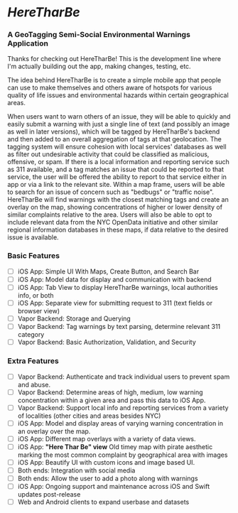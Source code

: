 # *HereTharBe* #
### A GeoTagging Semi-Social Environmental Warnings Application ###

Thanks for checking out HereTharBe! This is the development line where I'm actually building out the app, making changes, testing, etc.

The idea behind HereTharBe is to create a simple mobile app that people can use to make themselves and others aware of hotspots for various quality of life issues and environmental hazards within certain geographical areas.

When users want to warn others of an issue, they will be able to quickly and easily submit a warning with just a single line of text (and possibly an image as well in later versions), which will be tagged by HereTharBe's backend and then added to an overall aggregation of tags at that geolocation. The tagging system will ensure cohesion with local services' databases as well as filter out undesirable activity that could be classified as malicious, offensive, or spam. If there is a local information and reporting service such as 311 available, and a tag matches an issue that could be reported to that service, the user will be offered the ability to report to that service either in app or via a link to the relevant site.
Within a map frame, users will be able to search for an issue of concern such as "bedbugs" or "traffic noise". HereTharBe will find warnings with the closest matching tags and create an overlay on the map, showing concentrations of higher or lower density of similar complaints relative to the area. Users will also be able to opt to include relevant data from the NYC OpenData initiative and other similar regional information databases in these maps, if data relative to the desired issue is available.

### Basic Features ###
- [ ] iOS App: Simple UI With Maps, Create Button, and Search Bar
- [ ] iOS App: Model data for display and communication with backend
- [ ] iOS App: Tab View to display HereTharBe warnings, local authorities info, or both
- [ ] iOS App: Separate view for submitting request to 311 (text fields or browser view)
- [ ] Vapor Backend: Storage and Querying
- [ ] Vapor Backend: Tag warnings by text parsing, determine relevant 311 category
- [ ] Vapor Backend: Basic Authorization, Validation, and Security

### Extra Features ###
- [ ] Vapor Backend: Authenticate and track individual users to prevent spam and abuse.
- [ ] Vapor Backend: Determine areas of high, medium, low warning concentration within a given area and pass this data to iOS App.
- [ ] Vapor Backend: Support local info and reporting services from a variety of localities (other cities and areas besides NYC)
- [ ] iOS App: Model and display areas of varying warning concentration in an overlay over the map.
- [ ] iOS App: Different map overlays with a variety of data views.
- [ ] iOS App: **"Here Thar Be" view** Old timey map with pirate aesthetic marking the most common complaint by geographical area with images
- [ ] iOS App: Beautify UI with custom icons and image based UI.
- [ ] Both ends: Integration with social media
- [ ] Both ends: Allow the user to add a photo along with warnings
- [ ] iOS App: Ongoing support and maintenance across iOS and Swift updates post-release
- [ ] Web and Android clients to expand userbase and datasets
